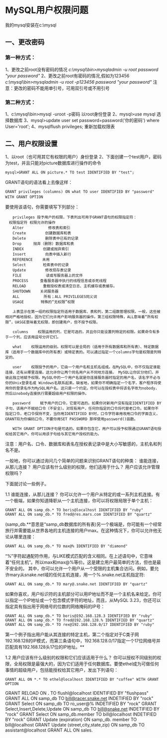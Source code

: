 # MySQL用户权限问题 #
我的mysql安装在c:\mysql
## 一、更改密码 ##
### 第一种方式： ###
1、更改之前root没有密码的情况
_c:\mysql\bin>mysqladmin -u root password "your password"_
2、更改之前root有密码的情况,假如为123456
_c:\mysql\bin>mysqladmin -u root -p123456 password "your password"_
注意：更改的密码不能用单引号，可用双引号或不用引号

### 第二种方式： ###
1、c:\mysql\bin>mysql -uroot -p密码 以root身份登录
2、mysql>use mysql 选择数据库
3、mysql>update user set password=password('你的密码') where User='root';
4、mysqlflush privileges; 重新加载权限表

## 二、用户权限设置 ##
1、以root（也可用其它有权限的用户）身份登录
2、下面创建一个test用户，密码为test，并且只能对picture数据库进行操作的命令
```
mysql>GRANT ALL ON picture.* TO test IDENTIFIED BY "test";
```
GRANT语句的语法看上去像这样：
```
GRANT privileges (columns) ON what TO user IDENTIFIED BY "password" WITH GRANT OPTION　
```
要使用该语句，你需要填写下列部分：
```
　　privileges 授予用户的权限，下表列出可用于GRANT语句的权限指定符：
　权限指定符 权限允许的操作
　　Alter 　　　　　　修改表和索引
　　Create 　　　　 创建数据库和表
　　Delete 　　　　 删除表中已有的记录
　　Drop 　　 抛弃（删除）数据库和表
　　INDEX 　　　　 创建或抛弃索引
　　Insert 　　　　 向表中插入新行
　　REFERENCE 　　未用
　　Select　　　　 检索表中的记录
　　Update 　　　　 修改现存表记录
　　FILE 　　　　　　读或写服务器上的文件
　　PROCESS 　　 查看服务器中执行的线程信息或杀死线程
　　RELOAD 　　　　重载授权表或清空日志、主机缓存或表缓存。
　　SHUTDOWN　　 关闭服务器
　　ALL 　　　　　　所有；ALL PRIVILEGES同义词
　　USAGE 　　　　特殊的“无权限”权限

　　上表显示在第一组的权限指定符适用于数据库、表和列，第二组数管理权限。一般，这些被相对严格地授权，因为它们允许用户影响服务器的操作。第三组权限特殊，ALL意味着“所有权限”，UASGE意味着无权限，即创建用户，但不授予权限。

　　columns 　　权限运用的列，它是可选的，并且你只能设置列特定的权限。如果命令有多于一个列，应该用逗号分开它们。

　　what 　　权限运用的级别。权限可以是全局的（适用于所有数据库和所有表）、特定数据库（适用于一个数据库中的所有表）或特定表的。可以通过指定一个columns字句是权限是列特定的。

　　user 　　权限授予的用户，它由一个用户名和主机名组成。在MySQL中，你不仅指定谁能连接，还有从哪里连接。这允许你让两个同名用户从不同地方连接。 MySQL让你区分他们，并彼此独立地赋予权限。MySQL中的一个用户名就是你连接服务器时指定的用户名，该名字不必与你的Unix登录名或 Windows名联系起来。缺省地，如果你不明确指定一个名字，客户程序将使用你的登录名作为MySQL用户名。这只是一个约定。你可以在授权表中将该名字改为nobody，然后以nobody连接执行需要超级用户权限的操作。

　　password 　　赋予用户的口令，它是可选的。如果你对新用户没有指定IDENTIFIED BY子句，该用户不赋给口令（不安全）。对现有用户，任何你指定的口令将代替老口令。如果你不指定口令，老口令保持不变，当你用IDENTIFIED BY时，口令字符串用改用口令的字面含义，GRANT将为你编码口令，不要你用SET PASSWORD 那样使用password()函数。

　　WITH GRANT OPTION子句是可选的。如果你包含它，用户可以授予权限通过GRANT语句授权给其它用户。你可以用该子句给与其它用户授权的能力。
```
注意：用户名、口令、数据库和表名在授权表记录中是大小写敏感的，主机名和列名不是。

一般地，你可以通过询问几个简单的问题来识别GRANT语句的种类：
谁能连接，从那儿连接？
用户应该有什么级别的权限，他们适用于什么？
用户应该允许管理权限吗？

下面就讨论一些例子。

1.1 谁能连接，从那儿连接？
你可以允许一个用户从特定的或一系列主机连接。有一个极端，如果你知道降职从一个主机连接，你可以将权限局限于单个主机：
```
GRANT ALL ON samp_db.* TO boris@localhost IDENTIFIED BY "ruby"
GRANT ALL ON samp_db.* TO fred@res.mars.com IDENTIFIED BY "quartz"
```
(samp\_db.**意思是“samp\_db数据库的所有表)另一个极端是，你可能有一个经常旅行并需要能从世界各地的主机连接的用户max。在这种情况下，你可以允许他无论从哪里连接：
```
GRANT ALL ON samp_db.* TO max@% IDENTIFIED BY "diamond"
```
“%”字符起通配符作用，与LIKE模式匹配的含义相同。在上述语句中，它意味着“任何主机”。所以max和max@%等价。这是建立用户最简单的方法，但也是最不安全的。
其中，你可以允许一个用户从一个受限的主机集合访问。例如，要允许mary从snake.net域的任何主机连接，用一个%.snake.net主机指定符:
```
GRANT ALL ON samp_db.* TO mary@.snake.net IDENTIFIED BY "quartz"
```
如果你喜欢，用户标识符的主机部分可以用IP地址而不是一个主机名来给定。你可以指定一个IP地址或一个包含模式字符的地址，而且，从MySQL 3.23，你还可以指定具有指出用于网络号的位数的网络掩码的IP号：
```
GRANT ALL ON samp_db.* TO boris@192.168.128.3 IDENTIFIED BY "ruby"
GRANT ALL ON samp_db.* TO fred@192.168.128.% IDENTIFIED BY "quartz"
GRANT ALL ON samp_db.* TO rex@192.168.128.0/17 IDENTIFIED BY "ruby"
```
第一个例子指出用户能从其连接的特定主机，第二个指定对于C类子网192.168.128的IP模式，而第三条语句中，192.168.128.0/17指定一个17位网络号并匹配具有192.168.128头17位的IP地址。**

1.2 用户应该有什么级别的权限和它们应该适用于什么？
你可以授权不同级别的权限，全局权限是最强大的，因为它们适用于任何数据库。要使ethel成为可做任何事情的超级用户，包括能授权给其它用户，发出下列语句：
```
GRANT ALL ON *.* TO ethel@localhost IDENTIFIED BY "coffee" WITH GRANT OPTION
```
GRANT RELOAD ON **.** TO flushl@localhost IDENTIFIED BY "flushpass"
GRANT ALL ON samp\_db TO bill@racer.snake.net INDETIFIED BY "rock" GRANT Select ON samp\_db TO ro\_user@% INDETIFIED BY "rock"
GRANT Select,Insert,Delete,Update ON samp\_db TO bill@snake.net INDETIFIED BY "rock"
GRANT Select ON samp\_db.member TO bill@localhost INDETIFIED BY "rock"
GRANT Update (expiration) ON samp\_db. member TO bill@localhost
GRANT Update (street,city,state,zip) ON samp\_db TO assistant@localhost
GRANT ALL ON sales.